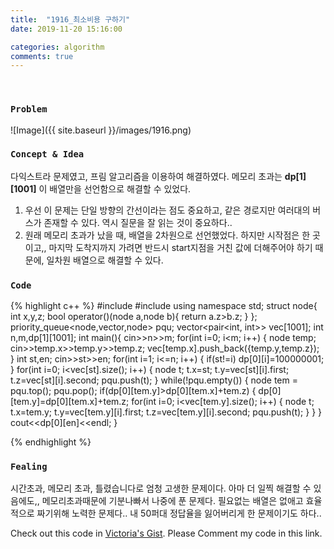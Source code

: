 ```yaml
---
title:  "1916_최소비용 구하기"
date: 2019-11-20 15:16:00

categories: algorithm
comments: true
---
```


<br>

### `Problem`
![Image]({{ site.baseurl }}/images/1916.png)
<br>

### `Concept & Idea`
다익스트라 문제였고, 프림 알고리즘을 이용하여 해결하였다.
메모리 초과는 **dp[1][1001]** 이 배열만을 선언함으로 해결할 수 있었다.
1. 우선 이 문제는 단일 방향의 간선이라는 점도 중요하고, 같은 경로지만 여러대의 버스가 존재할 수 있다. 역시 질문을 잘 읽는 것이 중요하다..
2. 원래 메모리 초과가 났을 때, 배열을 2차원으로 선언했었다. 하지만 시작점은 한 곳이고,, 마지막 도착지까지 가려면 반드시 start지점을 거친 값에 더해주어야 하기 때문에, 일차원 배열으로 해결할 수 있다.

### `Code`
{% highlight c++ %}
#include <iostream>
#include <queue>
using namespace std;
struct node{
    int x,y,z;
    bool operator()(node a,node b){
        return a.z>b.z;
    }
};
priority_queue<node,vector<node>,node> pqu;
vector<pair<int, int>> vec[1001];
int n,m,dp[1][1001];
int main(){
    cin>>n>>m;
    for(int i=0; i<m; i++) {
        node temp;
        cin>>temp.x>>temp.y>>temp.z;
        vec[temp.x].push_back({temp.y,temp.z});
    }
    int st,en;
    cin>>st>>en;
    for(int i=1; i<=n; i++) {
        if(st!=i)
            dp[0][i]=100000001;
    }
    for(int i=0; i<vec[st].size(); i++) {
        node t;
        t.x=st; t.y=vec[st][i].first; t.z=vec[st][i].second;
        pqu.push(t);
    }
    while(!pqu.empty()) {
        node tem = pqu.top();
        pqu.pop();
        if(dp[0][tem.y]>dp[0][tem.x]+tem.z) {
            dp[0][tem.y]=dp[0][tem.x]+tem.z;
            for(int i=0; i<vec[tem.y].size(); i++) {
                node t;
                t.x=tem.y; t.y=vec[tem.y][i].first; t.z=vec[tem.y][i].second;
                pqu.push(t);
            }
        }
    }
    cout<<dp[0][en]<<endl;
}

{% endhighlight %}

### `Fealing`
시간초과, 메모리 초과, 틀렸습니다로 엄청 고생한 문제이다.
아마 더 일찍 해결할 수 있음에도,, 메모리초과때문에 기분나빠서 나중에 푼 문제다.
필요없는 배열은 없애고 효율적으로 짜기위해 노력한 문제다.. 내 50퍼대 정답율을 잃어버리게 한 문제이기도 하다..

Check out this code in [Victoria's Gist][Vic's gist]. Please Comment my code in this link.

[Vic's gist]: https://gist.github.com/victoriagjh/56ff8b43fcd87a463067c2a5dc222f00
